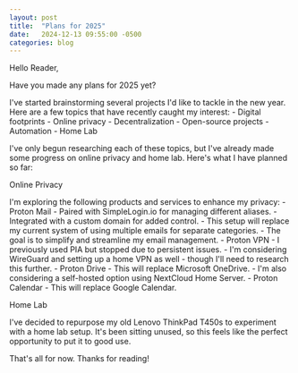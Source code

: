```yaml
---
layout: post
title:  "Plans for 2025"
date:   2024-12-13 09:55:00 -0500
categories: blog
---
```


Hello Reader,

Have you made any plans for 2025 yet?

I've started brainstorming several projects I'd like to tackle in the new year. Here are a few topics that
have recently caught my interest:
	- Digital footprints
	- Online privacy
	- Decentralization
	- Open-source projects
	- Automation
	- Home Lab

I've only begun researching each of these topics, but I've already made some progress on online privacy
and home lab. Here's what I have planned so far:

Online Privacy

I'm exploring the following products and services to enhance my privacy:
	- Proton Mail
		- Paired with SimpleLogin.io for managing different aliases.
		- Integrated with a custom domain for added control.
		- This setup will replace my current system of using multiple emails for separate categories.
		- The goal is to simplify and streamline my email management.
	- Proton VPN
		- I previously used PIA but stopped due to persistent issues.
		- I'm considering WireGuard and setting up a home VPN as well - though I'll need to research this further.
	- Proton Drive
		- This will replace Microsoft OneDrive.
		- I'm also considering a self-hosted option using NextCloud Home Server.
	- Proton Calendar
		- This will replace Google Calendar.

Home Lab

I've decided to repurpose my old Lenovo ThinkPad T450s to experiment with a home lab setup. It's been sitting unused, so this feels like
the perfect opportunity to put it to good use.

That's all for now. Thanks for reading!